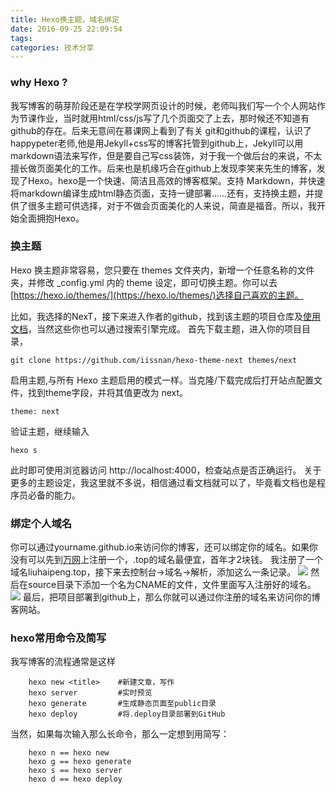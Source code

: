 ```yaml
---
title: Hexo换主题，域名绑定
date: 2016-09-25 22:09:54
tags:
categories: 技术分享
---
```


### why Hexo ?
我写博客的萌芽阶段还是在学校学网页设计的时候，老师叫我们写一个个人网站作为节课作业，当时就用html/css/js写了几个页面交了上去，那时候还不知道有github的存在。后来无意间在慕课网上看到了有关 git和github的课程，认识了happypeter老师,他是用Jekyll+css写的博客托管到github上，Jekyll可以用markdown语法来写作，但是要自己写css装饰，对于我一个做后台的来说，不太擅长做页面美化的工作。后来也是机缘巧合在github上发现李笑来先生的博客，发现了Hexo。hexo是一个快速、简洁且高效的博客框架。支持 Markdown，并快速将markdown编译生成html静态页面，支持一键部署......还有，支持换主题，并提供了很多主题可供选择，对于不做会页面美化的人来说，简直是福音。所以，我开始全面拥抱Hexo。
<!-- more -->
### 换主题
Hexo 换主题非常容易，您只要在 themes 文件夹内，新增一个任意名称的文件夹，并修改 _config.yml 内的 theme 设定，即可切换主题。你可以去[https://hexo.io/themes/](https://hexo.io/themes/)选择自己喜欢的主题。

比如，我选择的NexT，接下来进入作者的github，找到该主题的项目仓库及[使用文档](http://theme-next.iissnan.com/getting-started.html)，当然这些你也可以通过搜索引擎完成。
首先下载主题，进入你的项目目录，
```
git clone https://github.com/iissnan/hexo-theme-next themes/next
```
启用主题,与所有 Hexo 主题启用的模式一样。当克隆/下载完成后打开站点配置文件，找到theme字段，并将其值更改为 next。
```
theme: next
```
验证主题，继续输入
```
hexo s
```
此时即可使用浏览器访问 http://localhost:4000，检查站点是否正确运行。
关于更多的主题设定，我这里就不多说，相信通过看文档就可以了，毕竟看文档也是程序员必备的能力。

### 绑定个人域名
你可以通过yourname.github.io来访问你的博客，还可以绑定你的域名。如果你没有可以先到[万网](https://wanwang.aliyun.com/)上注册一个，.top的域名最便宜，首年才2块钱。
我注册了一个域名liuhaipeng.top，接下来去控制台->域名->解析，添加这么一条记录。
![](http://oncsg1snd.bkt.clouddn.com/images/20160925/yuming.jpg)
然后在source目录下添加一个名为CNAME的文件，文件里面写入注册好的域名。
![](http://oncsg1snd.bkt.clouddn.com/images/20160925/cname.jpg)
最后，把项目部署到github上，那么你就可以通过你注册的域名来访问你的博客网站。

### hexo常用命令及简写
我写博客的流程通常是这样
```
    hexo new <title>    #新建文章，写作
    hexo server			#实时预览
    hexo generate       #生成静态页面至public目录             
    hexo deploy         #将.deploy目录部署到GitHub
```
当然，如果每次输入那么长命令，那么一定想到用简写：
```
    hexo n == hexo new
    hexo g == hexo generate
    hexo s == hexo server
    hexo d == hexo deploy
```
